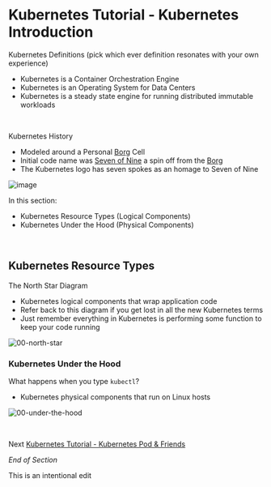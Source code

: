 # Kubernetes Tutorial - Kubernetes Introduction

Kubernetes Definitions (pick which ever definition resonates with your own experience)
* Kubernetes is a Container Orchestration Engine
* Kubernetes is an Operating System for Data Centers
* Kubernetes is a steady state engine for running distributed immutable workloads
<br />

Kubernetes History
* Modeled around a Personal [Borg](https://research.google/pubs/pub43438/) Cell
* Initial code name was [Seven of Nine](https://en.wikipedia.org/wiki/Seven_of_Nine) a spin off from the [Borg](https://en.wikipedia.org/wiki/Borg)
* The Kubernetes logo has seven spokes as an homage to Seven of Nine

![image](https://user-images.githubusercontent.com/18049790/43352583-0b37edda-9269-11e8-9695-1e8de81acb76.png)
<br />

In this section:
* Kubernetes Resource Types (Logical Components)
* Kubernetes Under the Hood (Physical Components)
<br />

## Kubernetes Resource Types

The North Star Diagram 
* Kubernetes logical components that wrap application code
* Refer back to this diagram if you get lost in all the new Kubernetes terms
* Just remember everything in Kubernetes is performing some function to keep your code running

![00-north-star](https://user-images.githubusercontent.com/18049790/139566099-c561e1e6-ce62-431f-bb14-f7ea2d4aea3e.jpg)
<br />

### Kubernetes Under the Hood

What happens when you type `kubectl`?
* Kubernetes physical components that run on Linux hosts

![00-under-the-hood](https://user-images.githubusercontent.com/18049790/139566351-14b705cb-7ca3-410f-8e4f-49b9a6d24812.jpg)

</p>
</details>
<br />

Next [Kubernetes Tutorial - Kubernetes Pod & Friends](https://github.com/jamesbuckett/ckad-bootcamp/blob/master/01-kubernetes-pod.md)

_End of Section_

This is an intentional edit